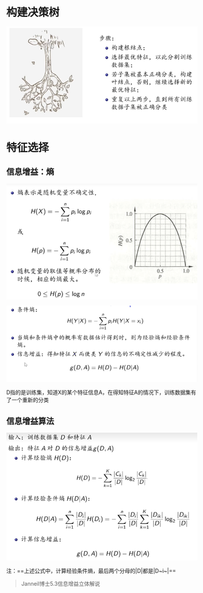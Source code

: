 # 构建决策树

![image-20230220144129696](决策树.assets/image-20230220144129696.png)

# 特征选择

## 信息增益：熵

![image-20230220150514149](决策树.assets/image-20230220150514149.png)



![image-20230220151400249](决策树.assets/image-20230220151400249.png)

D指的是训练集，知道X的某个特征信息A，在得知特征A的情况下，训练数据集有了一个重新的分类

## 信息增益算法

![image-20230220151740588](决策树.assets/image-20230220151740588.png)

注：==上述公式中，计算经验条件熵，最后两个分母的|D|都是|D~i~|==

> Janneil博士5.3信息增益立体解说